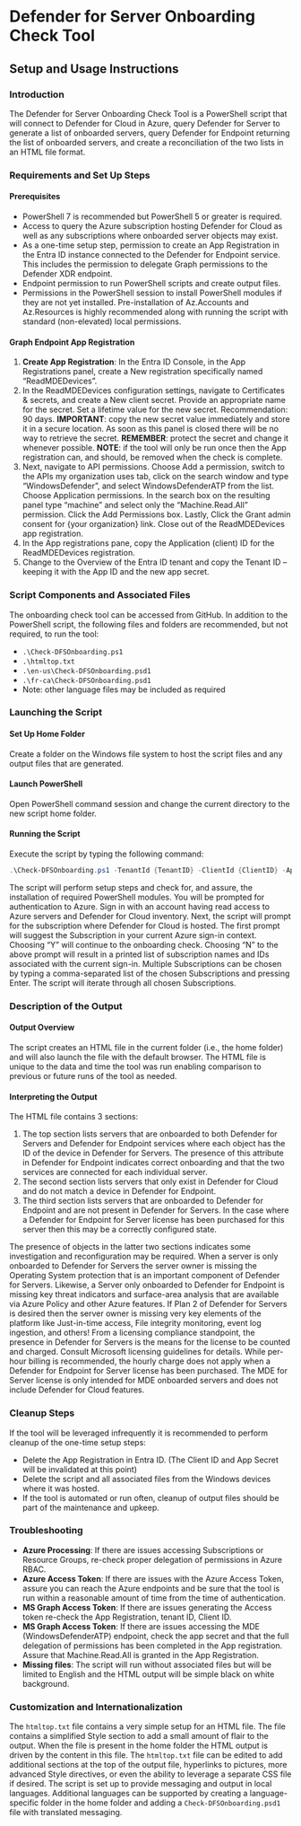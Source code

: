 # Defender for Server Onboarding Check Tool

## Setup and Usage Instructions

### Introduction
The Defender for Server Onboarding Check Tool is a PowerShell script that will connect to Defender for Cloud in Azure, query Defender for Server to generate a list of onboarded servers, query Defender for Endpoint returning the list of onboarded servers, and create a reconciliation of the two lists in an HTML file format.

### Requirements and Set Up Steps

#### Prerequisites
- PowerShell 7 is recommended but PowerShell 5 or greater is required.
- Access to query the Azure subscription hosting Defender for Cloud as well as any subscriptions where onboarded server objects may exist.
- As a one-time setup step, permission to create an App Registration in the Entra ID instance connected to the Defender for Endpoint service. This includes the permission to delegate Graph permissions to the Defender XDR endpoint.
- Endpoint permission to run PowerShell scripts and create output files.
- Permissions in the PowerShell session to install PowerShell modules if they are not yet installed. Pre-installation of Az.Accounts and Az.Resources is highly recommended along with running the script with standard (non-elevated) local permissions.

#### Graph Endpoint App Registration
1. **Create App Registration**: In the Entra ID Console, in the App Registrations panel, create a New registration specifically named “ReadMDEDevices”.
2. In the ReadMDEDevices configuration settings, navigate to Certificates & secrets, and create a New client secret. Provide an appropriate name for the secret. Set a lifetime value for the new secret. Recommendation: 90 days. **IMPORTANT**: copy the new secret value immediately and store it in a secure location. As soon as this panel is closed there will be no way to retrieve the secret. **REMEMBER**: protect the secret and change it whenever possible. **NOTE**: if the tool will only be run once then the App registration can, and should, be removed when the check is complete.
3. Next, navigate to API permissions. Choose Add a permission, switch to the APIs my organization uses tab, click on the search window and type “WindowsDefender”, and select WindowsDefenderATP from the list. Choose Application permissions. In the search box on the resulting panel type “machine” and select only the “Machine.Read.All” permission. Click the Add Permissions box. Lastly, Click the Grant admin consent for {your organization} link. Close out of the ReadMDEDevices app registration.
4. In the App registrations pane, copy the Application (client) ID for the ReadMDEDevices registration.
5. Change to the Overview of the Entra ID tenant and copy the Tenant ID – keeping it with the App ID and the new app secret.

### Script Components and Associated Files
The onboarding check tool can be accessed from GitHub. In addition to the PowerShell script, the following files and folders are recommended, but not required, to run the tool:
- `.\Check-DFSOnboarding.ps1`
- `.\htmltop.txt`
- `.\en-us\Check-DFSOnboarding.psd1`
- `.\fr-ca\Check-DFSOnboarding.psd1`
- Note: other language files may be included as required

### Launching the Script

#### Set Up Home Folder
Create a folder on the Windows file system to host the script files and any output files that are generated.

#### Launch PowerShell
Open PowerShell command session and change the current directory to the new script home folder.

#### Running the Script
Execute the script by typing the following command:
```powershell
.\Check-DFSOnboarding.ps1 -TenantId {TenantID} -ClientId {ClientID} -AppSecret {YourSecret}
```
The script will perform setup steps and check for, and assure, the installation of required PowerShell modules. You will be prompted for authentication to Azure. Sign in with an account having read access to Azure servers and Defender for Cloud inventory. Next, the script will prompt for the subscription where Defender for Cloud is hosted. The first prompt will suggest the Subscription in your current Azure sign-in context. Choosing “Y” will continue to the onboarding check. Choosing “N” to the above prompt will result in a printed list of subscription names and IDs associated with the current sign-in. Multiple Subscriptions can be chosen by typing a comma-separated list of the chosen Subscriptions and pressing Enter. The script will iterate through all chosen Subscriptions.

### Description of the Output

#### Output Overview
The script creates an HTML file in the current folder (i.e., the home folder) and will also launch the file with the default browser. The HTML file is unique to the data and time the tool was run enabling comparison to previous or future runs of the tool as needed.

#### Interpreting the Output
The HTML file contains 3 sections:
1. The top section lists servers that are onboarded to both Defender for Servers and Defender for Endpoint services where each object has the ID of the device in Defender for Servers. The presence of this attribute in Defender for Endpoint indicates correct onboarding and that the two services are connected for each individual server.
2. The second section lists servers that only exist in Defender for Cloud and do not match a device in Defender for Endpoint.
3. The third section lists servers that are onboarded to Defender for Endpoint and are not present in Defender for Servers. In the case where a Defender for Endpoint for Server license has been purchased for this server then this may be a correctly configured state.

The presence of objects in the latter two sections indicates some investigation and reconfiguration may be required. When a server is only onboarded to Defender for Servers the server owner is missing the Operating System protection that is an important component of Defender for Servers. Likewise, a Server only onboarded to Defender for Endpoint is missing key threat indicators and surface-area analysis that are available via Azure Policy and other Azure features. If Plan 2 of Defender for Servers is desired then the server owner is missing very key elements of the platform like Just-in-time access, File integrity monitoring, event log ingestion, and others! From a licensing compliance standpoint, the presence in Defender for Servers is the means for the license to be counted and charged. Consult Microsoft licensing guidelines for details. While per-hour billing is recommended, the hourly charge does not apply when a Defender for Endpoint for Server license has been purchased. The MDE for Server license is only intended for MDE onboarded servers and does not include Defender for Cloud features.

### Cleanup Steps
If the tool will be leveraged infrequently it is recommended to perform cleanup of the one-time setup steps:
- Delete the App Registration in Entra ID. (The Client ID and App Secret will be invalidated at this point)
- Delete the script and all associated files from the Windows devices where it was hosted.
- If the tool is automated or run often, cleanup of output files should be part of the maintenance and upkeep.

### Troubleshooting
- **Azure Processing**: If there are issues accessing Subscriptions or Resource Groups, re-check proper delegation of permissions in Azure RBAC.
- **Azure Access Token**: If there are issues with the Azure Access Token, assure you can reach the Azure endpoints and be sure that the tool is run within a reasonable amount of time from the time of authentication.
- **MS Graph Access Token**: If there are issues generating the Access token re-check the App Registration, tenant ID, Client ID.
- **MS Graph Access Token**: If there are issues accessing the MDE (WindowsDefenderATP) endpoint, check the app secret and that the full delegation of permissions has been completed in the App registration. Assure that Machine.Read.All is granted in the App Registration.
- **Missing files**: The script will run without associated files but will be limited to English and the HTML output will be simple black on white background.

### Customization and Internationalization
The `htmltop.txt` file contains a very simple setup for an HTML file. The file contains a simplified Style section to add a small amount of flair to the output. When the file is present in the home folder the HTML output is driven by the content in this file. The `htmltop.txt` file can be edited to add additional sections at the top of the output file, hyperlinks to pictures, more advanced Style directives, or even the ability to leverage a separate CSS file if desired. The script is set up to provide messaging and output in local languages. Additional languages can be supported by creating a language-specific folder in the home folder and adding a `Check-DFSOnboarding.psd1` file with translated messaging.
```
